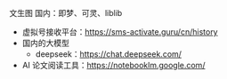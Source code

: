 文生图
国内：即梦、可灵、liblib


- 虚拟号接收平台：https://sms-activate.guru/cn/history
- 国内的大模型
	- deepseek：https://chat.deepseek.com/
- AI 论文阅读工具：https://notebooklm.google.com/
